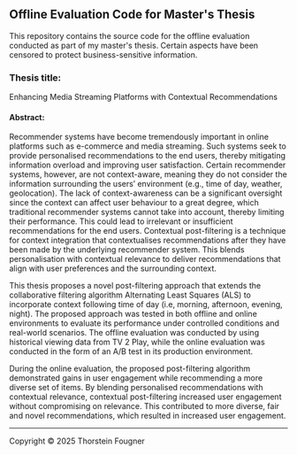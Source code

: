 
## Offline Evaluation Code for Master's Thesis

This repository contains the source code for the offline evaluation conducted as part of my master's thesis. Certain aspects have been censored to protect business-sensitive information.


### Thesis title: 
Enhancing Media Streaming Platforms with Contextual Recommendations
#### Abstract:
Recommender systems have become tremendously important in online platforms such as e-commerce and media streaming. Such systems seek to provide personalised recommendations to the end users, thereby mitigating information overload and improving user satisfaction. Certain recommender systems, however, are not context-aware, meaning they do not consider the information surrounding the users’ environment (e.g., time of day, weather, geolocation). The lack of context-awareness can be a significant oversight since the context can affect user behaviour to a great degree, which traditional recommender systems cannot take into account, thereby limiting their performance. This could lead to irrelevant or insufficient recommendations for the end users. Contextual post-filtering is a technique for context integration that contextualises recommendations after they have been made by the underlying recommender system. This blends personalisation with contextual relevance to deliver recommendations that align with user preferences and the surrounding context.

This thesis proposes a novel post-filtering approach that extends the collaborative
filtering algorithm Alternating Least Squares (ALS) to incorporate context following
time of day (i.e, morning, afternoon, evening, night). The proposed approach was tested
in both offline and online environments to evaluate its performance under controlled conditions and real-world scenarios. The offline evaluation was conducted by using historical viewing data from TV 2 Play, while the online evaluation was conducted in the form of an A/B test in its production environment.

During the online evaluation, the proposed post-filtering algorithm demonstrated gains in user engagement while recommending a more diverse set of items. By blending personalised recommendations with contextual relevance, contextual post-filtering increased user engagement without compromising on relevance. This contributed to more diverse, fair and novel recommendations, which resulted in increased user engagement.

---

Copyright © 2025 Thorstein Fougner
